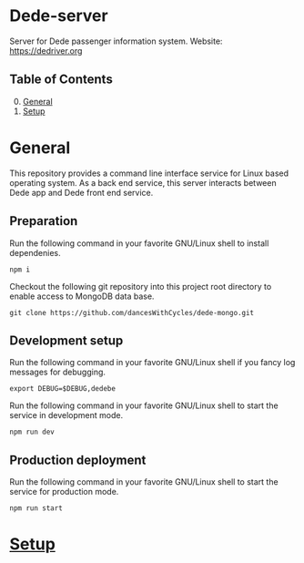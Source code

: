 # Dede-server

Server for Dede passenger information system. Website: https://dedriver.org

## Table of Contents
0. [General](#General)
1. [Setup](#Setup)

# General

This repository provides a command line interface service for Linux based operating system. As a back end service, this server interacts between Dede app and Dede front end service.

## Preparation

Run the following command in your favorite GNU/Linux shell to install dependenies.
```
npm i
```
Checkout the following git repository into this project root directory to enable access to MongoDB data base.
```
git clone https://github.com/dancesWithCycles/dede-mongo.git
```
## Development setup

Run the following command in your favorite GNU/Linux shell if you fancy log messages for debugging.
```
export DEBUG=$DEBUG,dedebe
```
Run the following command in your favorite GNU/Linux shell to start the service in development mode.
```
npm run dev
```
## Production deployment

Run the following command in your favorite GNU/Linux shell to start the service for production mode.
```
npm run start
```

# [Setup](doc/setup.md)
